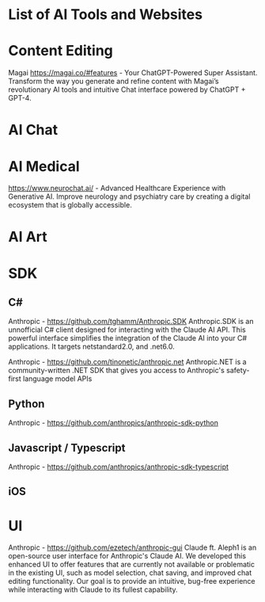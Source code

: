# List of AI Tools and Websites

# Content Editing
Magai https://magai.co/#features - Your ChatGPT-Powered Super Assistant. Transform the way you generate and refine content with Magai’s revolutionary AI tools and intuitive Chat interface powered by ChatGPT + GPT-4.

# AI Chat

# AI Medical
https://www.neurochat.ai/ - Advanced Healthcare Experience with Generative AI. Improve neurology and psychiatry care by creating a digital ecosystem that is globally accessible.

# AI Art

# SDK

## C#
Anthropic - https://github.com/tghamm/Anthropic.SDK Anthropic.SDK is an unnofficial C# client designed for interacting with the Claude AI API. This powerful interface simplifies the integration of the Claude AI into your C# applications. It targets netstandard2.0, and .net6.0.

Anthropic - https://github.com/tinonetic/anthropic.net Anthropic.NET is a community-written .NET SDK that gives you access to Anthropic's safety-first language model APIs

## Python
Anthropic - https://github.com/anthropics/anthropic-sdk-python

## Javascript / Typescript
Anthropic - https://github.com/anthropics/anthropic-sdk-typescript

## iOS

# UI
Anthropic - https://github.com/ezetech/anthropic-gui Claude ft. Aleph1 is an open-source user interface for Anthropic's Claude AI. We developed this enhanced UI to offer features that are currently not available or problematic in the existing UI, such as model selection, chat saving, and improved chat editing functionality. Our goal is to provide an intuitive, bug-free experience while interacting with Claude to its fullest capability.
